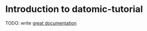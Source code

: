 # Introduction to datomic-tutorial

TODO: write [great documentation](http://jacobian.org/writing/what-to-write/)
